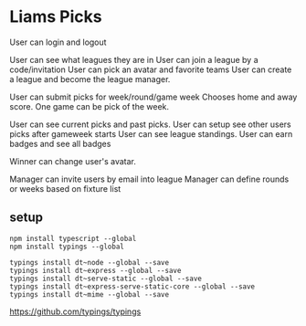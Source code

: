 # Liams Picks


User can login and logout

User can see what leagues they are in
User can join a league by a code/invitation
User can pick an avatar and favorite teams
User can create a league and become the league manager.

User can submit picks for week/round/game week
    Chooses home and away score.
    One game can be pick of the week.

User can see current picks and past picks.
User can setup see other users picks after gameweek starts
User can see league standings.
User can earn badges and see all badges

Winner can change user's avatar.

Manager can invite users by email into league
Manager can define rounds or weeks based on fixture list


## setup

    npm install typescript --global
    npm install typings --global

    typings install dt~node --global --save
    typings install dt~express --global --save
    typings install dt~serve-static --global --save
    typings install dt~express-serve-static-core --global --save
    typings install dt~mime --global --save


https://github.com/typings/typings
